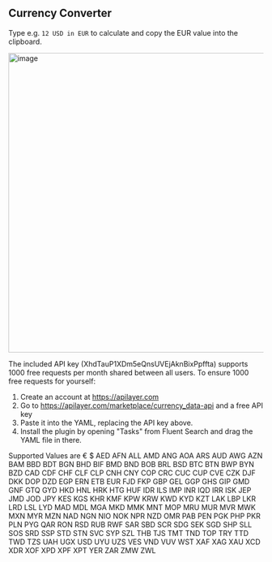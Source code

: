 ## Currency Converter

Type e.g. `12 USD in EUR` to calculate and copy the EUR value into the clipboard.

<img width="591" alt="image" src="https://user-images.githubusercontent.com/1320525/175809476-2bd7a47a-5c2a-40cd-965f-8168f2055746.png">

The included API key (XhdTauP1XDm5eQnsUVEjAknBixPpffta) supports 1000 free requests per month shared between all users. To ensure 1000 free requests for yourself:

1. Create an account at https://apilayer.com
2. Go to https://apilayer.com/marketplace/currency_data-api and a free API key
3. Paste it into the YAML, replacing the API key above.
4. Install the plugin by opening "Tasks" from Fluent Search and drag the YAML file in there.


Supported Values are
€
$
AED
AFN
ALL
AMD
ANG
AOA
ARS
AUD
AWG
AZN
BAM
BBD
BDT
BGN
BHD
BIF
BMD
BND
BOB
BRL
BSD
BTC
BTN
BWP
BYN
BZD
CAD
CDF
CHF
CLF
CLP
CNH
CNY
COP
CRC
CUC
CUP
CVE
CZK
DJF
DKK
DOP
DZD
EGP
ERN
ETB
EUR
FJD
FKP
GBP
GEL
GGP
GHS
GIP
GMD
GNF
GTQ
GYD
HKD
HNL
HRK
HTG
HUF
IDR
ILS
IMP
INR
IQD
IRR
ISK
JEP
JMD
JOD
JPY
KES
KGS
KHR
KMF
KPW
KRW
KWD
KYD
KZT
LAK
LBP
LKR
LRD
LSL
LYD
MAD
MDL
MGA
MKD
MMK
MNT
MOP
MRU
MUR
MVR
MWK
MXN
MYR
MZN
NAD
NGN
NIO
NOK
NPR
NZD
OMR
PAB
PEN
PGK
PHP
PKR
PLN
PYG
QAR
RON
RSD
RUB
RWF
SAR
SBD
SCR
SDG
SEK
SGD
SHP
SLL
SOS
SRD
SSP
STD
STN
SVC
SYP
SZL
THB
TJS
TMT
TND
TOP
TRY
TTD
TWD
TZS
UAH
UGX
USD
UYU
UZS
VES
VND
VUV
WST
XAF
XAG
XAU
XCD
XDR
XOF
XPD
XPF
XPT
YER
ZAR
ZMW
ZWL
